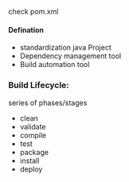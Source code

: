 check pom.xml

#### Defination
- standardization java Project
- Dependency management tool
- Build automation tool

### Build Lifecycle:
series of phases/stages 
-  clean
-  validate
-  compile
-  test
-  package
-  install
-  deploy
